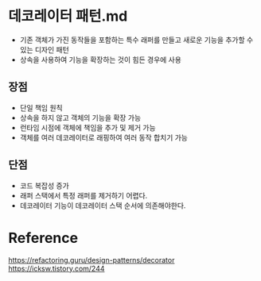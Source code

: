 # 데코레이터 패턴.md
- 기존 객체가 가진 동작들을 포함하는 특수 래퍼를 만들고 새로운 기능을 추가할 수 있는 디자인 패턴
- 상속을 사용하여 기능을 확장하는 것이 힘든 경우에 사용

## 장점
- 단일 책임 원칙
- 상속을 하지 않고 객체의 기능을 확장 가능
- 런타임 시점에 객체에 책임을 추가 및 제거 가능
- 객체를 여러 데코레이터로 래핑하여 여러 동작 합치기 가능

## 단점
- 코드 복잡성 증가
- 래퍼 스택에서 특정 래퍼를 제거하기 어렵다.
- 데코레이터 기능이 데코레이터 스택 순서에 의존해야한다.

# Reference
https://refactoring.guru/design-patterns/decorator  
https://icksw.tistory.com/244  